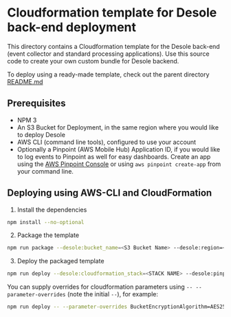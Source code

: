 # Cloudformation template for Desole back-end deployment

This directory contains a Cloudformation template for the Desole back-end (event collector and standard processing applications). Use this source code to create your own custom bundle for Desole backend.

To deploy using a ready-made template, check out the parent directory [README.md](../README.md)

## Prerequisites

* NPM 3
* An S3 Bucket for Deployment, in the same region where you would like to deploy Desole
* AWS CLI (command line tools), configured to use your account
* Optionally a Pinpoint (AWS Mobile Hub) Application ID, if you would like to log events to Pinpoint as well for easy dashboards. Create an app using the [AWS Pinpoint Console](https://console.aws.amazon.com/pinpoint/) or using `aws pinpoint create-app` from your command line.

## Deploying using AWS-CLI and CloudFormation

1. Install the dependencies
  ```bash
  npm install --no-optional
  ```
2. Package the template 
  ```bash
  npm run package --desole:bucket_name=<S3 Bucket Name> --desole:region=<AWS REGION>
  ```
3. Deploy the packaged template
  ```bash
  npm run deploy --desole:cloudformation_stack=<STACK NAME> --desole:pinpoint_id=<PINPOINT APP ID>  --desole:region=<AWS REGION>
  ```
  You can supply overrides for cloudformation parameters using `-- --parameter-overrides` (note the initial `--`), for example:
  ```bash
  npm run deploy -- --parameter-overrides BucketEncryptionAlgorithm=AES256
  ```

